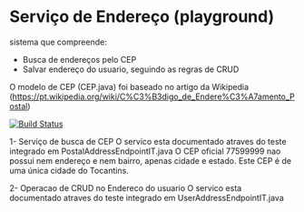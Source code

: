 # Serviço de Endereço (playground)
sistema que compreende:
- Busca de endereços pelo CEP
- Salvar endereço do usuario, seguindo as regras de CRUD


O modelo de CEP (CEP.java) foi baseado no artigo da Wikipedia (https://pt.wikipedia.org/wiki/C%C3%B3digo_de_Endere%C3%A7amento_Postal)

[![Build Status](https://travis-ci.org/matheusmessora/cepService.svg)](https://travis-ci.org/matheusmessora/cepService)

1- Serviço de busca de CEP
O servico esta documentado atraves do teste integrado em PostalAddressEndpointIT.java
O CEP oficial 77599999 nao possui nem endereço e nem bairro, apenas cidade e estado. Este CEP é de uma única cidade do Tocantins.

2- Operacao de CRUD no Endereco do usuario
O servico esta documentado atraves do teste integrado em UserAddressEndpointIT.java